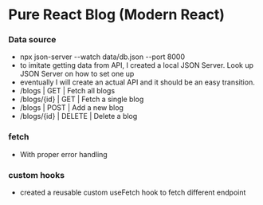 # Pure React Blog (Modern React)

### Data source

- npx json-server --watch data/db.json --port 8000
- to imitate getting data from API, I created a local JSON Server. Look up JSON Server on how to set one up
- eventually I will create an actual API and it should be an easy transition.
- /blogs | GET | Fetch all blogs
- /blogs/{id} | GET | Fetch a single blog
- /blogs | POST | Add a new blog
- /blogs/{id} | DELETE | Delete a blog

### fetch

- With proper error handling

### custom hooks

- created a reusable custom useFetch hook to fetch different endpoint
